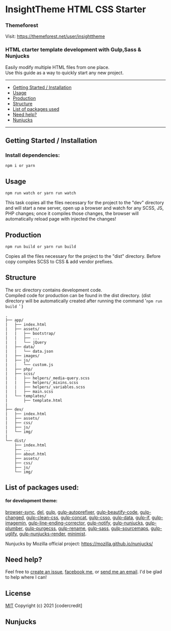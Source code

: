 # InsightTheme HTML CSS Starter

### Themeforest

Visit: https://themeforest.net/user/insighttheme

### HTML ctarter template development with Gulp,Sass &amp; Nunjucks

Easily modify multiple HTML files from one place.  
Use this guide as a way to quickly start any new project.

---

- [Getting Started / Installation](#getting-started-installation)
- [Usage](#usage)
- [Production](#production)
- [Structure](#structure)
- [List of packages used](#list-of-packages-used)
- [Need help?](#need-help)
- [Nunjucks](#nunjucks)

---

## Getting Started / Installation

### Install dependencies:

```
npm i or yarn
```

## Usage

```
npm run watch or yarn run watch
```

This task copies all the files necessary for the project to the "dev" directory and will start a new server, open up a browser and watch for any SCSS, JS, PHP changes; once it compiles those changes, the browser will automatically reload page with injected the changes!

## Production

```
npm run build or yarn run build
```

Copies all the files necessary for the project to the "dist" directory. Before copy compiles SCSS to CSS & add vendor prefixes.

## Structure

The src directory contains development code.  
Compiled code for production can be found in the dist directory. (dist directory will be automatically created after running the command '`npm run build `' )

```
.
├── app/
|   ├── index.html
|   ├── assets/
|   |   ├── bootstrap/
|   |   ├── ...
|   |   └── jQuery
|   ├── data/
|   |   └── data.json
|   ├── images/
|   ├── js/
|   |   └── custom.js
|   ├── php/
|   ├── scss/
|   |   ├── helpers/_media-query.scss
|   |   ├── helpers/_mixins.scss
|   |   ├── helpers/_variables.scss
|   |   ├── main.scss
|   └── templates/
|       ├── template.html
|
├── dev/
|   ├── index.html
|   ├── assets/
|   ├── css/
|   ├── js/
|   └── img/
|
└── dist/
    ├── index.html
    ├── ...
    ├── about.html
    ├── assets/
    ├── css/
    ├── js/
    └── img/
```

## List of packages used:

#### for development theme:

[browser-sync](https://github.com/BrowserSync/browser-sync), [del](https://github.com/sindresorhus/del), [gulp](https://github.com/gulpjs/gulp),
[gulp-autoprefixer](https://github.com/sindresorhus/gulp-autoprefixer), [gulp-beautify-code](https://github.com/legostaev-vadim/gulp-beautify-code), [gulp-changed](https://github.com/sindresorhus/gulp-changed), [gulp-clean-css](https://github.com/scniro/gulp-clean-css), [gulp-concat](https://github.com/gulp-community/gulp-concat), [gulp-csso](https://github.com/ben-eb/gulp-csso), [gulp-data](https://github.com/colynb/gulp-data), [gulp-if](https://github.com/robrich/gulp-if), [gulp-imagemin](https://github.com/sindresorhus/gulp-imagemin), [gulp-line-ending-corrector](https://github.com/iShafayet/gulp-line-ending-corrector), [gulp-notify](https://github.com/mikaelbr/gulp-notify), [gulp-nunjucks](https://github.com/sindresorhus/gulp-nunjucks), [gulp-plumber](https://github.com/floatdrop/gulp-plumber), [gulp-purgecss](https://github.com/FullHuman/gulp-purgecss), [gulp-rename](https://github.com/hparra/gulp-rename), [gulp-sass](https://github.com/dlmanning/gulp-sass), [gulp-sourcemaps](https://github.com/gulp-sourcemaps/gulp-sourcemaps), [gulp-uglify](https://github.com/terinjokes/gulp-uglify), [gulp-nunjucks-render](https://github.com/carlosl/gulp-nunjucks-render), [minimist](https://github.com/substack/minimist).

Nunjucks by Mozilla official project: https://mozilla.github.io/nunjucks/

## Need help?

Feel free to [create an issue](https://github.com/codercredit/html-css-js-quickStartPack/issues), [facebook me](https://www.facebook.com/webcodermehadi), or [send me an email](mailto:webcodermehadi@gmail.com). I'd be glad to help where I can!

## License

[MIT](http://opensource.org/licenses/MIT)
Copyright (c) 2021 [codercredit]

## Nunjucks
